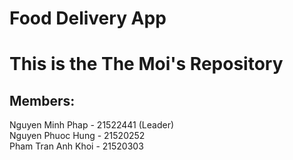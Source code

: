 # Food Delivery App

# This is the The Moi's Repository  
## Members:  
Nguyen Minh Phap - 21522441 (Leader)  
Nguyen Phuoc Hung - 21520252  
Pham Tran Anh Khoi - 21520303  

